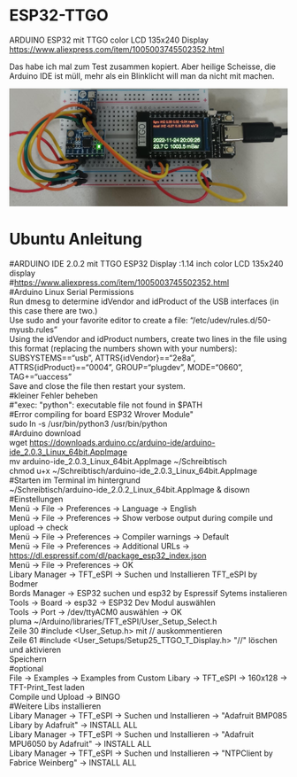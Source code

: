 # ESP32-TTGO

ARDUINO ESP32 mit TTGO color LCD 135x240 Display 
https://www.aliexpress.com/item/1005003745502352.html

Das habe ich mal zum Test zusammen kopiert. Aber heilige Scheisse, die Arduino IDE ist müll, mehr als ein Blinklicht will man da nicht mit machen.

![](FirstProjectEsp32TTGO.jpeg)

# Ubuntu Anleitung
#ARDUINO IDE 2.0.2 mit TTGO ESP32 Display :1.14 inch color LCD 135x240 display <br>
#https://www.aliexpress.com/item/1005003745502352.html <br>
#Arduino Linux Serial Permissions <br>
Run dmesg to determine idVendor and idProduct of the USB interfaces (in this case there are two.) <br>
Use sudo and your favorite editor to create a file: “/etc/udev/rules.d/50-myusb.rules” <br>
Using the idVendor and idProduct numbers, create two lines in the file using this format (replacing the numbers shown with your numbers): <br>
SUBSYSTEMS==“usb”, ATTRS{idVendor}==“2e8a”, ATTRS{idProduct}==“0004”, GROUP=“plugdev”, MODE=“0660”, TAG+=“uaccess” <br>
Save and close the file then restart your system. <br>
#kleiner Fehler beheben <br>
#"exec: "python": executable file not found in $PATH <br>
#Error compiling for board ESP32 Wrover Module"  <br>
sudo ln -s /usr/bin/python3 /usr/bin/python <br>
#Arduino download <br>
wget https://downloads.arduino.cc/arduino-ide/arduino-ide_2.0.3_Linux_64bit.AppImage <br>
mv arduino-ide_2.0.3_Linux_64bit.AppImage ~/Schreibtisch <br>
chmod u+x ~/Schreibtisch/arduino-ide_2.0.3_Linux_64bit.AppImage <br>
#Starten im Terminal im hintergrund <br>
~/Schreibtisch/arduino-ide_2.0.2_Linux_64bit.AppImage & disown <br>
#Einstellungen <br>
Menü -> File -> Preferences -> Language -> English <br>
Menü -> File -> Preferences -> Show verbose output during compile und upload -> check <br>
Menü -> File -> Preferences -> Compiler warnings -> Default <br>
Menü -> File -> Preferences -> Additional URLs -> https://dl.espressif.com/dl/package_esp32_index.json <br>
Menü -> File -> Preferences -> OK <br>
Libary Manager -> TFT_eSPI -> Suchen und Installieren  TFT_eSPI by Bodmer <br>
Bords Manager -> ESP32 suchen und esp32 by Espressif Sytems instalieren <br>
Tools -> Board -> esp32 -> ESP32 Dev Modul auswählen <br>
Tools -> Port -> /dev/ttyACM0 auswählen -> OK <br>
pluma ~/Arduino/libraries/TFT_eSPI/User_Setup_Select.h <br>
Zeile 30 #include <User_Setup.h>  mit // auskommentieren <br>
Zeile 61 #include <User_Setups/Setup25_TTGO_T_Display.h> "//" löschen und aktivieren <br>
Speichern <br>
#optional <br>
File -> Examples -> Examples from Custom Libary -> TFT_eSPI -> 160x128 -> TFT-Print_Test laden <br>
Compile und Upload -> BINGO <br>
#Weitere Libs installieren <br>
Libary Manager -> TFT_eSPI -> Suchen und Installieren  -> "Adafruit BMP085 Libary by Adafruit" -> INSTALL ALL  <br>
Libary Manager -> TFT_eSPI -> Suchen und Installieren  -> "Adafruit MPU6050 by Adafruit" -> INSTALL ALL <br>
Libary Manager -> TFT_eSPI -> Suchen und Installieren  -> "NTPClient by Fabrice Weinberg" -> INSTALL ALL <br>

